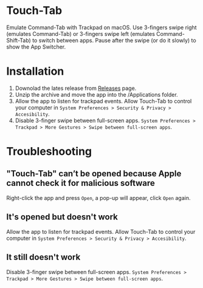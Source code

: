 # Touch-Tab
Emulate Command-Tab with Trackpad on macOS.
Use 3-fingers swipe right (emulates Command-Tab) or 3-fingers swipe left (emulates Command-Shift-Tab) to switch between apps.
Pause after the swipe (or do it slowly) to show the App Switcher.

# Installation
1. Downolad the lates release from [Releases](https://github.com/ris58h/Touch-Tab/releases) page.
2. Unzip the archive and move the app into the /Applications folder.
3. Allow the app to listen for trackpad events. Allow Touch-Tab to control your computer in `System Preferences > Security & Privacy > Accesibility`.
4. Disable 3-finger swipe between full-screen apps. `System Preferences > Trackpad > More Gestures > Swipe between full-screen apps`.

# Troubleshooting
## "Touch-Tab" can’t be opened because Apple cannot check it for malicious software
Right-click the app and press `Open`, a pop-up will appear, click `Open` again.
## It's opened but doesn't work
Allow the app to listen for trackpad events. Allow Touch-Tab to control your computer in `System Preferences > Security & Privacy > Accesibility`.
## It still doesn't work
Disable 3-finger swipe between full-screen apps. `System Preferences > Trackpad > More Gestures > Swipe between full-screen apps`.
